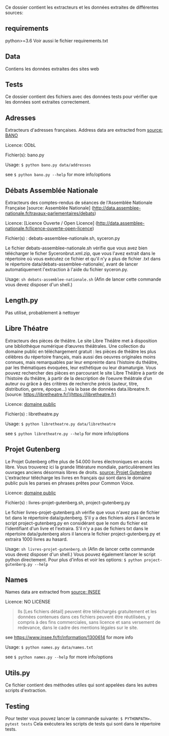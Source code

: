 Ce dossier contient les extracteurs et les données extraites de différentes sources:

## requirements
python>=3.6
Voir aussi le fichier requirements.txt

## Data

Contiens les données extraites des sites web

## Tests

Ce dossier contient des fichiers avec des données tests pour vérifier que les données sont extraites correctement.

## Adresses

Extracteurs d'adresses françaises.
Address data are extracted from [source: BANO](https://www.data.gouv.fr/fr/datasets/base-d-adresses-nationale-ouverte-bano/)

Licence: ODbL 

Fichier(s): bano.py

Usage: `$ python bano.py data/addresses`

see `$ python bano.py --help` for more info/options

## Débats Assemblée Nationale

Extracteurs des comptes-rendus de séances de l'Assemblée Nationale Française [source: Assemblée Nationale] (http://data.assemblee-nationale.fr/travaux-parlementaires/debats)

Licence:  [Licence Ouverte / Open Licence] (http://data.assemblee-nationale.fr/licence-ouverte-open-licence)

Fichier(s) : debats-assemblee-nationale.sh, syceron.py

Le fichier debats-assemblee-nationale.sh vérifie que vous avez bien télécharger le ficher Syceronbrut.xml.zip, que vous l'avez extrait dans le répertoire où vous exécutez ce fichier et qu'il n'y a plus de fichier .txt dans le répertoire data/debats-assemblee-nationale/, avant de lancer automatiquement l'extraction à l'aide du fichier syceron.py.

Usage: `sh debats-assemblee-nationale.sh`
(Afin de lancer cette commande vous devez disposer d'un shell.)


## Length.py

Pas utilisé, probablement à nettoyer


## Libre Théatre

Extracteurs des pièces de théâtre.
Le site Libre Théâtre met à disposition une bibliothèque numérique d’œuvres théâtrales.
Une collection du domaine public en téléchargement gratuit :  les pièces de théâtre les plus célèbres du répertoire français, mais aussi des oeuvres originales moins connues, mais remarquables par leur empreinte dans l’histoire du théâtre, par les thématiques évoquées, leur esthétique ou leur dramaturgie.  Vous pouvez rechercher des pièces en parcourant le site Libre Théâtre à partir de l’histoire du théâtre, à partir de la description de l’oeuvre théâtrale d’un auteur ou grâce à des critères de recherche précis (auteur, titre, distribution, genre, époque…) via la base de données data.libreatre.fr. [source: https://libretheatre.fr/](https://libretheatre.fr)

Licence: [domaine public](https://fr.wikipedia.org/wiki/Domaine_public_(propri%C3%A9t%C3%A9_intellectuelle))

Fichier(s) : libretheatre.py

Usage: `$ python libretheatre.py data/libretheatre`

see `$ python libretheatre.py --help` for more info/options


## Projet Gutenberg

Le Projet Gutenberg offre plus de 54.000 livres électroniques en accès libre. Vous trouverez ici la grande littérature mondiale, particulièrement les ouvrages anciens désormais libres de droits. [source: Projet Gutenberg](http://www.gutenberg.org/wiki/FR_Page_d%27Accueil)
L'extracteur télécharge les livres en français qui sont dans le domaine public puis les parses en phrases prêtes pour Common Voice.

Licence: [domaine public](https://fr.wikipedia.org/wiki/Domaine_public_(propri%C3%A9t%C3%A9_intellectuelle))

Fichier(s) : livres-projet-gutenberg.sh, project-gutenberg.py

Le fichier livres-projet-gutenberg.sh vérifie que vous n'avez pas de fichier txt dans le répertoire data/gutenberg. S'il y a des fichiers alors il lancera le script project-gutenberg.py en considérant que le nom du fichier est l'identifiant d'un livre et l'extraira. S'il n'y a pas de fichiers txt dans le répertoire data/gutenberg alors il lancera le fichier project-gutenberg.py et extraira 1000 livres au hasard.

Usage: `sh livres-projet-gutenberg.sh`
(Afin de lancer cette commande vous devez disposer d'un shell.)
Vous pouvez également lancer le script python directement. Pour plus d'infos et voir les options: `$ python project-gutenberg.py --help`


## Names

Names data are extracted from [source: INSEE](https://www.insee.fr)

Licence: NO LICENSE

> Ils [Les fichiers détail] peuvent être téléchargés gratuitement et les données contenues dans ces fichiers peuvent être réutilisées, y compris à des fins commerciales, sans licence et sans versement de redevance, dans le cadre des mentions légales sur le site.

see https://www.insee.fr/fr/information/1300614 for more info 

Usage: `$ python names.py data/names.txt`

see `$ python names.py --help` for more info/options


## Utils.py

Ce fichier contient des méthodes utiles qui sont appelées dans les autres scripts d'extraction.


## Testing

Pour tester vous pouvez lancer la commande suivante:
`$ PYTHONPATH=. pytest tests`
Cela exécutera les scripts de tests qui sont dans le répertoire tests.


